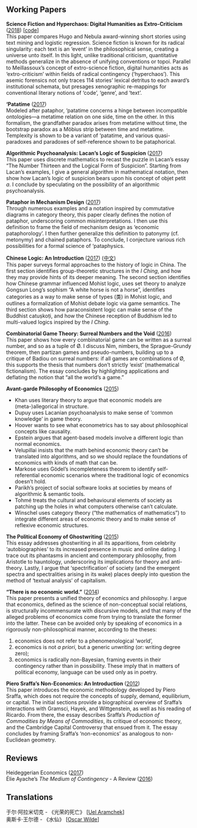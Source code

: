﻿Working Papers
---------------

**Science Fiction and Hyperchaos: Digital Humanities as Extro-Criticism** ([2018](https://github.com/gjoncas/Working-Papers/blob/master/sci-fi.pdf))
\[[code](https://github.com/gjoncas/Sci-Fi)\]<br>
This paper compares Hugo and Nebula award-winning short stories using text mining and logistic regression. 
Science fiction is known for its radical singularity: each text is an ‘event’ in the philosophical sense, creating a universe unto itself. 
In this light, unlike traditional criticism, quantitative methods generalize in the absence of unifying conventions or topoi. 
Parallel to Meillassoux’s concept of extro-science fiction, digital humanities acts as ‘extro-criticism’ within fields of radical contingency (‘hyperchaos’).
This asemic forensics not only traces 114 stories’ lexical detritus to each award’s institutional schemata, but presages xenographic
re-mappings for conventional literary notions of ‘code’, ‘genre’, and ‘text’.

**‘Patatime** ([2017](https://github.com/gjoncas/Working-Papers/blob/master/patatime.pdf))<br>
Modeled after pataphor, ‘patatime concerns a hinge between incompatible ontologies—a metatime relation on one side, time on the other. 
In this formalism, the grandfather paradox arises from metatime without time, the bootstrap paradox as a Möbius strip between time and metatime.
Templexity is shown to be a variant of ‘patatime, and various quasi-paradoxes and paradoxes of self-reference shown to be pataphorical.

**Algorithmic Psychoanalysis: Lacan’s Logic of Suspicion** ([2017](https://github.com/gjoncas/Working-Papers/blob/master/thirteen.pdf))<br>
This paper uses discrete mathematics to recast the puzzle in Lacan’s essay “The Number Thirteen and the Logical Form of Suspicion”.
Starting from Lacan’s examples, I give a general algorithm in mathematical notation, then show how Lacan’s logic of suspicion bears upon his concept
of objet petit *a*. I conclude by speculating on the possibility of an algorithmic psychoanalysis.

**Pataphor in Mechanism Design** ([2017](https://github.com/gjoncas/Working-Papers/blob/master/pataphor.pdf))<br>
Through numerous examples and a notation inspired by commutative diagrams in category theory, this paper clearly defines the notion of pataphor, 
underscoring common misinterpretations. I then use this definition to frame the field of mechanism design as ‘economic pataphorology’. 
I then further generalize this definition to patonymy (cf\. metonymy) and chained pataphors. 
To conclude, I conjecture various rich possibilities for a formal science of ‘pataphysics.

**Chinese Logic: An Introduction** ([2017](https://github.com/gjoncas/Working-Papers/blob/master/chinese%20logic.pdf)) 
([中文](https://github.com/gjoncas/Working-Papers/blob/master/%E4%B8%AD%E5%9B%BD%E9%80%BB%E8%BE%91.pdf))<br>
This paper surveys formal approaches to the history of logic in China. The first section identifies group-theoretic structures in the *I Ching*, 
and how they may provide hints of its deeper meaning. The second section identifies how Chinese grammar influenced Mohist logic,
uses set theory to analyze Gongsun Long’s sophism “A white horse is not a horse”, identifies categories as a way to make sense of types 
(类) in Mohist logic, and outlines a formalization of Mohist debate logic via game semantics. 
The third section shows how paraconsistent logic can make sense of the Buddhist catuṣkoṭi, and how the Chinese reception of Buddhism led to 
multi-valued logics inspired by the *I Ching*.

**Combinatorial Game Theory: Surreal Numbers and the Void** ([2016](https://github.com/gjoncas/Working-Papers/blob/master/combinatorial%20games.pdf))<br>
This paper shows how every combinatorial game can be written as a surreal number, and so as a tuple of Ø.
I discuss Nim, nimbers, the Sprague-Grundy theorem, then partizan games and pseudo-numbers, building up to a critique of Badiou on surreal numbers: 
if all games are combinations of Ø, this supports the thesis that numbers don’t strictly ‘exist’ (mathematical fictionalism). 
The essay concludes by highlighting applications and deflating the notion that “all the world’s a game.”

**Avant-garde Philosophy of Economics** ([2015](https://github.com/gjoncas/Working-Papers/blob/master/avant-garde.pdf))

* Khan uses literary theory to argue that economic models are (meta-)allegorical in structure.
* Dupuy uses Lacanian psychoanalysis to make sense of ‘common knowledge’ in game theory.
* Hoover wants to see what econometrics has to say about philosophical concepts like causality.
* Epstein argues that agent-based models involve a different logic than normal economics.
* Velupillai insists that the math behind economic theory can’t be translated into algorithms, and so we should replace the foundations of economics with kinds of math that can be.
* Markose uses Gödel’s incompleteness theorem to identify self-referential economic scenarios where the traditional logic of economics doesn’t hold.
* Parikh’s project of social software looks at societies by means of algorithmic & semantic tools.
* Tohmé treats the cultural and behavioural elements of society as patching up the holes in what computers otherwise can’t calculate.
* Winschel uses category theory (“the mathematics of mathematics”) to integrate different areas of economic theory and to make sense of reflexive economic structures.

**The Political Economy of Ghostwriting** ([2015](https://github.com/gjoncas/Working-Papers/blob/master/ghostwriting.pdf))<br>
This essay addresses ghostwriting in all its apparitions, from celebrity ‘autobiographies’ to its increased presence in music and online dating. 
I trace out its phantasms in ancient and contemporary philosophy, from Aristotle to hauntology, underscoring its implications for theory and 
anti-theory. Lastly, I argue that ‘spectrification’ of society (and the emergent spectra and spectralities arising in its wake) places 
deeply into question the method of ‘textual analysis’ of capitalism.

**“There is no economic world.”** ([2014](https://github.com/gjoncas/Working-Papers/blob/master/chinese%20logic.pdf))<br>
This paper presents a unified theory of economics and philosophy.
I argue that economics, defined as the science of non-conceptual social relations, is structurally incommensurate with discursive models,
and that many of the alleged problems of economics come from trying to translate the former into the latter.
These can be avoided only by speaking of economics in a rigorously non-philosophical manner, according to the theses: 
1) economics does not refer to a phenomenological ‘world’, 
2) economics is not *a priori*, but a generic *unwriting* (or: writing degree zero); 
3) economics is radically non-Bayesian, framing events in their contingency rather than in possibility.
These imply that in matters of political economy, language can be used only as in poetry.

**Piero Sraffa’s Non-Economics: An Introduction** ([2012](https://github.com/gjoncas/Working-Papers/blob/master/sraffa.pdf))<br>
This paper introduces the economic methodology developed by Piero Sraffa, which does not require the concepts of supply, demand, equilibrium, or capital. 
The initial sections provide a biographical overview of Sraffa’s interactions with Gramsci, Hayek, and Wittgenstein, as well as his reading of Ricardo. 
From there, the essay describes Sraffa’s *Production of Commodities by Means of Commodities*, its critique of economic theory, and the Cambridge Capital Controversy
that ensued from it. The essay concludes by framing Sraffa’s ‘non-economics’ as analogous to non-Euclidean geometry.


Reviews
---------------
Heideggerian Economics ([2017](https://github.com/gjoncas/Working-Papers/blob/master/heidegger.pdf))<br>
Élie Ayache’s *The Medium of Contingency* - A Review ([2016](https://github.com/gjoncas/Working-Papers/blob/master/ayache%20review.pdf))


Translations
---------------
于尔·阿拉米切克 - 《光荣的死亡》 \[[Uel Aramchek](https://github.com/gjoncas/Working-Papers/blob/master/%E5%85%89%E8%8D%A3%E7%9A%84%E6%AD%BB%E4%BA%A1.pdf)\]<br>
奥斯卡·王尔德 - 《水仙》 \[[Oscar Wilde](https://github.com/gjoncas/Working-Papers/blob/master/%E6%B0%B4%E4%BB%99.pdf)\]
